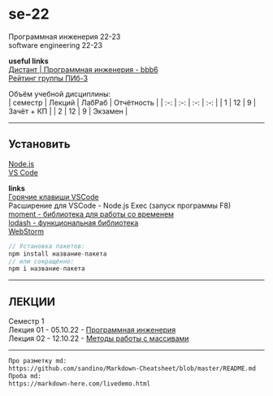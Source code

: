 # se-22
Программная инженерия 22-23  
software engineering 22-23  

**useful links**  
[Дистант | Программная инженерия - bbb6](https://bbb6.psaa.ru/b/76k-oto-gpt-xpb)  
[Рейтинг группы ПИб-3]()  

Объём учебной дисциплины:  
| семестр | Лекций | ЛабРаб | Отчётность |
| :-: | :-: | :-: | :-: |
| 1 | 12 | 9 | Зачёт + КП |
| 2 | 12 | 9 | Экзамен |

---  

## Установить  

[Node.js](https://nodejs.org/)  
[VS Code](https://code.visualstudio.com/download)  

**links**  
[Горячие клавиши VSCode](docs/VSCodeHotKeys.md)  
Расширение для VSCode - Node.js Exec (запуск программы F8)  
[moment - библиотека для работы со временем](https://momentjs.com/)  
[lodash - функциональная библиотека](https://lodash.com/)  
[WebStorm](https://www.jetbrains.com/ru-ru/webstorm/)  

```js
// Установка пакетов:  
npm install название-пакета  
// или сокращённо:  
npm i название-пакета  
```

---  

## ЛЕКЦИИ  

Семестр 1  
Лекция 01 - 05.10.22 - [Программная инженерия](https://docs.google.com/presentation/d/1fJ3FA3rolKLPQhsjJaUgCpl53H-k6FthlGoa6kzm3bs/edit?usp=sharing)  
Лекция 02 - 12.10.22 - [Методы работы с массивами](https://github.com/permCoding/se-22/tree/main/part-1/themes/01-array)  

---  

```txt
Про разметку md:  
https://github.com/sandino/Markdown-Cheatsheet/blob/master/README.md  
Проба md:  
https://markdown-here.com/livedemo.html  
```
